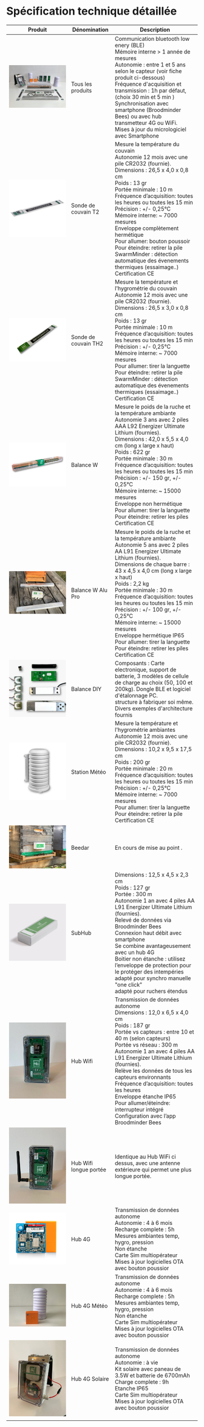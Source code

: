 # Spécification technique détaillée


| **Produit** | **Dénomination** | **Description** |
|-            |--               |--                  |
|  ![](./images/products/gamme_complete.jpg#medium) | Tous les produits       |Communication bluetooth low enery (BLE) <br> Mémoire interne > 1 année de mesures <br> Autonomie : entre 1 et 5 ans selon le capteur (voir fiche produit ci-dessous) <br> Fréquence d'acquisition et transmission : 1h par défaut, (choix 30 min et 5 min ) <br> Synchronisation avec smartphone (Broodminder Bees) ou avec hub transmetteur 4G ou WiFi. <br> Mises à jour du micrologiciel avec Smartphone  |
| ![](./images/products/t2.png#medium) | Sonde de couvain T2 | Mesure la température du couvain <br>  Autonomie 12 mois avec une pile CR2032 (fournie). <br> Dimensions : 26,5 x 4,0 x 0,8 cm <br> Poids : 13 gr <br>  Portée minimale : 10 m <br> Fréquence d’acquisition: toutes les heures ou toutes les 15 min <br> Précision : +/- 0,25°C <br> Mémoire interne: ~ 7000 mesures <br> Enveloppe complètement hermétique <br> Pour allumer: bouton poussoir <br> Pour éteindre: retirer la pile <br> SwarmMinder : détection automatique des évenements thermiques (essaimage..) <br> Certification CE |
| ![](./images/products/th2.png#medium) | Sonde de couvain TH2 | Mesure la température et l'hygrométrie du couvain <br>  Autonomie 12 mois avec une pile CR2032 (fournie). <br> Dimensions : 26,5 x 3,0 x 0,8 cm <br> Poids : 13 gr <br>  Portée minimale : 10 m <br>  Fréquence d’acquisition: toutes les heures ou toutes les 15 min <br> Précision : +/- 0,25°C <br> Mémoire interne: ~ 7000 mesures <br> Pour allumer: tirer la languette <br> Pour éteindre: retirer la pile <br> SwarmMinder : détection automatique des évenements thermiques (essaimage..) <br> Certification CE |
| ![](./images/products/w.png#medium) | Balance W | Mesure le poids de la ruche et la température ambiante <br>  Autonomie 3 ans avec 2 piles AAA L92 Energizer Ultimate Lithium (fournies). <br> Dimensions : 42,0 x 5,5 x 4,0 cm (long x large x haut) <br> Poids : 622 gr <br>  Portée minimale : 30 m <br> Fréquence d’acquisition: toutes les heures ou toutes les 15 min <br> Précision : +/- 150 gr, +/- 0,25°C <br> Mémoire interne: ~ 15000 mesures <br> Enveloppe non hermétique <br> Pour allumer: tirer la languette <br> Pour éteindre: retirer les piles <br> Certification CE |
| ![](./images/products/W_alu_Pro.jpg#medium) | Balance W Alu Pro |  Mesure le poids de la ruche et la température ambiante <br>  Autonomie 5 ans avec 2 piles AA L91 Energizer Ultimate Lithium (fournies). <br> Dimensions de chaque barre : 43 x 4,5 x 4,0 cm (long x large x haut) <br> Poids : 2,2 kg <br>  Portée minimale : 30 m <br> Fréquence d’acquisition: toutes les heures ou toutes les 15 min <br> Précision : +/- 100 gr, +/- 0,25°C <br> Mémoire interne: ~ 15000 mesures <br> Enveloppe hermétique IP65 <br> Pour allumer: tirer la languette <br> Pour éteindre: retirer les piles <br> Certification CE |
| ![](./images/products/diy_all.png#medium) | Balance DIY | Composants : Carte electronique, support de batterie, 3 modèles de cellule de charge au choix (50, 100 et 200kg). Dongle BLE et logiciel d'étalonnage PC. <br> structure à fabriquer soi même. <br> Divers exemples d'architecture fournis |
| ![](./images/products/meteo.png#medium) | Station Météo | Mesure la température et l'hygrométrie ambiantes <br>  Autonomie 12 mois avec une pile CR2032 (fournie). <br> Dimensions : 10,2 x 9,5 x 17,5 cm <br> Poids : 200 gr <br>  Portée minimale : 20 m <br>  Fréquence d’acquisition: toutes les heures ou toutes les 15 min <br> Précision : +/- 0,25°C <br> Mémoire interne: ~ 7000 mesures <br> Pour allumer: tirer la languette <br> Pour éteindre: retirer la pile <br> Certification CE |
| ![](./images/products/beedar.jpg#medium) | Beedar | En cours de mise au point . |
| ![](./images/products/subHub.jpg#medium) | SubHub | Dimensions : 12,5 x 4,5 x 2,3 cm <br> Poids : 127 gr <br> Portée : 300 m <br>  Autonomie 1 an avec 4 piles AA L91 Energizer Ultimate Lithium (fournies).<br> Relevé de données via Broodminder Bees <br> Connexion haut débit avec smartphone <br> Se combine avantageusement avec un hub 4G <br> Boitier non étanche : utilisez l’enveloppe de protection pour le protéger des intempéries <br> adapté pour synchro manuelle "one click" <br> adapté pour ruchers étendus |
| ![](./images/products/xwifi.jpg#medium) | Hub Wifi | Transmission de données autonome <br> Dimensions : 12,0 x 6,5 x 4,0 cm <br> Poids : 187 gr <br> Portée vs capteurs : entre 10 et 40 m (selon capteurs) <br> Portée vs réseau : 300 m <br>  Autonomie 1 an avec 4 piles AA L91 Energizer Ultimate Lithium (fournies).<br> Relève les données de tous les capteurs environnants <br>Fréquence d’acquisition: toutes les heures <br>  Enveloppe étanche IP65 <br> Pour allumer/éteindre: interrupteur intégré <br> Configuration avec l’app Broodminder Bees |
| ![](./images/products/xwifi_ext.jpg#medium) | Hub Wifi longue portée | Identique au Hub WiFi ci dessus, avec une antenne extérieure qui permet une plus longue portée. |
| ![](./images/products/t91.png#medium) | Hub 4G | Transmission de données autonome <br> Autonomie : 4 à 6 mois <br>Recharge complete : 5h <br> Mesures ambiantes temp, hygro, pression <br> Non étanche <br> Carte Sim multiopérateur <br> Mises à jour logicielles OTA avec bouton poussior|
| ![](./images/products/t91_weather.jpg#medium) | Hub 4G Météo | Transmission de données autonome <br> Autonomie : 4 à 6 mois <br>Recharge complete : 5h <br> Mesures ambiantes temp, hygro, pression <br> Non étanche <br> Carte Sim multiopérateur <br> Mises à jour logicielles OTA avec bouton poussior|
| ![](./images/products/t91_solar.jpg#medium) | Hub 4G Solaire | Transmission de données autonome <br> Autonomie : à vie <br> Kit solaire avec paneau de 3.5W et batterie de 6700mAh <br> Charge complete : 9h <br> Etanche IP65 <br> Carte Sim multiopérateur <br> Mises à jour logicielles OTA avec bouton poussior |
|   |   |  |




